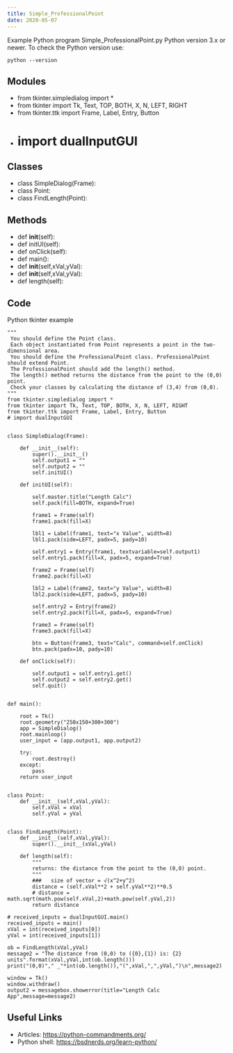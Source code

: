 ```yaml
---
title: Simple_ProfessionalPoint
date: 2020-05-07
---
```

Example Python program Simple_ProfessionalPoint.py
Python version 3.x or newer.
To check the Python version use:

    python --version

## Modules

* from tkinter.simpledialog import *
* from tkinter import Tk, Text, TOP, BOTH, X, N, LEFT, RIGHT
* from tkinter.ttk import Frame, Label, Entry, Button
* # import dualInputGUI

## Classes

* class SimpleDialog(Frame):
* class Point:
* class FindLength(Point):

## Methods

* def __init__(self):
* def initUI(self):
* def onClick(self):
* def main():
* def __init__(self,xVal,yVal):
* def __init__(self,xVal,yVal):
* def length(self):

## Code

Python tkinter example

    """
     You should define the Point class.
     Each object instantiated from Point represents a point in the two-dimensional area.
     You should define the ProfessionalPoint class. ProfessionalPoint should extend Point.
     The ProfessionalPoint should add the length() method.
     The length() method returns the distance from the point to the (0,0) point.
     Check your classes by calculating the distance of (3,4) from (0,0).
    """
    from tkinter.simpledialog import *
    from tkinter import Tk, Text, TOP, BOTH, X, N, LEFT, RIGHT
    from tkinter.ttk import Frame, Label, Entry, Button
    # import dualInputGUI
    
    
    class SimpleDialog(Frame):
    
        def __init__(self):
            super().__init__()
            self.output1 = ""
            self.output2 = ""
            self.initUI()
    
        def initUI(self):
    
            self.master.title("Length Calc")
            self.pack(fill=BOTH, expand=True)
    
            frame1 = Frame(self)
            frame1.pack(fill=X)
    
            lbl1 = Label(frame1, text="x Value", width=8)
            lbl1.pack(side=LEFT, padx=5, pady=10)
    
            self.entry1 = Entry(frame1, textvariable=self.output1)
            self.entry1.pack(fill=X, padx=5, expand=True)
    
            frame2 = Frame(self)
            frame2.pack(fill=X)
    
            lbl2 = Label(frame2, text="y Value", width=8)
            lbl2.pack(side=LEFT, padx=5, pady=10)
    
            self.entry2 = Entry(frame2)
            self.entry2.pack(fill=X, padx=5, expand=True)
    
            frame3 = Frame(self)
            frame3.pack(fill=X)
    
            btn = Button(frame3, text="Calc", command=self.onClick)
            btn.pack(padx=10, pady=10)
    
        def onClick(self):
    
            self.output1 = self.entry1.get()
            self.output2 = self.entry2.get()
            self.quit()
    
    
    def main():
    
        root = Tk()
        root.geometry("250x150+300+300")
        app = SimpleDialog()
        root.mainloop()
        user_input = (app.output1, app.output2)
    
        try:
            root.destroy()
        except:
            pass
        return user_input
    
    
    class Point:
        def __init__(self,xVal,yVal):
            self.xVal = xVal
            self.yVal = yVal
    
    
    class FindLength(Point):
        def __init__(self,xVal,yVal):
            super().__init__(xVal,yVal)
    
        def length(self):
            """
            returns: the distance from the point to the (0,0) point.
            """
            ###   size of vector = √(x^2+y^2)
            distance = (self.xVal**2 + self.yVal**2)**0.5
            # distance =  math.sqrt(math.pow(self.xVal,2)+math.pow(self.yVal,2))
            return distance
    
    # received_inputs = dualInputGUI.main()
    received_inputs = main()
    xVal = int(received_inputs[0])
    yVal = int(received_inputs[1])
    
    ob = FindLength(xVal,yVal)
    message2 = "The distance from (0,0) to ({0},{1}) is: {2} units".format(xVal,yVal,int(ob.length()))
    print("(0,0)"," _"*int(ob.length()),"(",xVal,",",yVal,")\n",message2)
    
    window = Tk()
    window.withdraw()
    output2 = messagebox.showerror(title="Length Calc App",message=message2)
    

## Useful Links

- Articles: https://python-commandments.org/
- Python shell: https://bsdnerds.org/learn-python/
